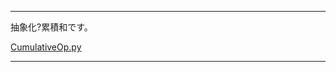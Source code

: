 ____

抽象化?累積和です。  

[CumulativeOp.py](https://github.com/titanium-22/Library_py/blob/main/DataStructures/CumulativeSum/CumulativeOp.py)

_____


